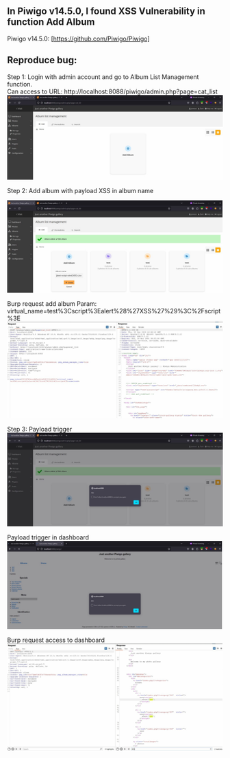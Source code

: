 ## In Piwigo v14.5.0, I found XSS Vulnerability in function Add Album </br>
Piwigo v14.5.0: [https://github.com/Piwigo/Piwigo] </br>

## Reproduce bug:</br>
Step 1: Login with admin account and go to Album List Management function.</br>
Can access to URL: http://localhost:8088/piwigo/admin.php?page=cat_list
![Alt text](test1.png)

Step 2: Add album with payload XSS in album name

![Alt text](test2.png)

Burp request add album
Param: virtual_name=test%3Cscript%3Ealert%28%27XSS%27%29%3C%2Fscript%3E
![Alt text](test3.png)

Step 3: Payload trigger
![Alt text](test4.png)

Payload trigger in dashboard
![Alt text](test5.png)

Burp request access to dashboard
![Alt text](test6.png)

